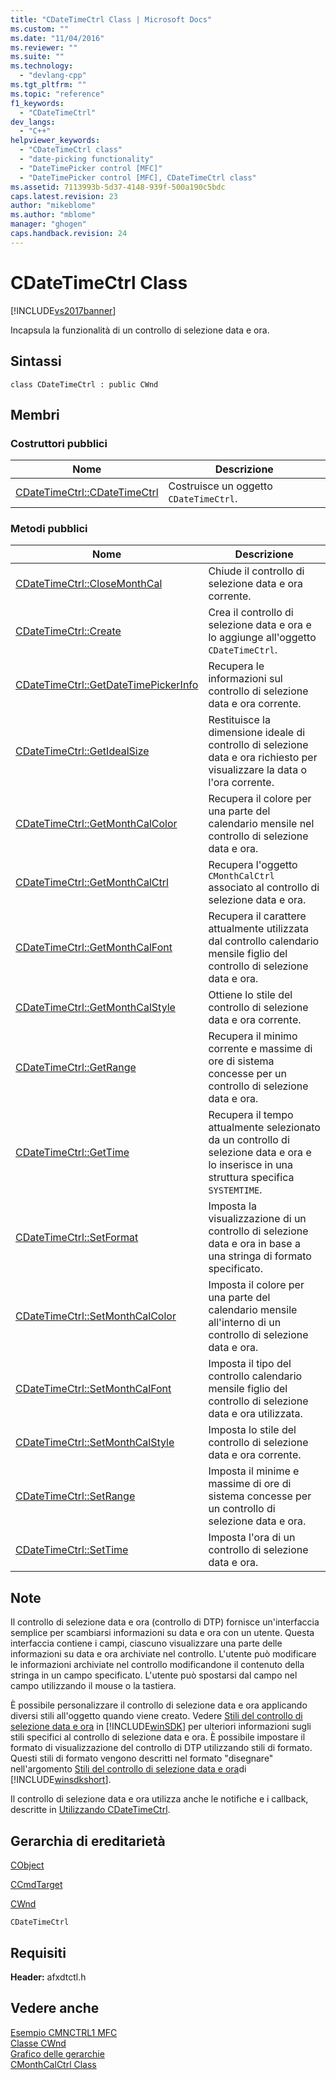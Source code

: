 ```yaml
---
title: "CDateTimeCtrl Class | Microsoft Docs"
ms.custom: ""
ms.date: "11/04/2016"
ms.reviewer: ""
ms.suite: ""
ms.technology: 
  - "devlang-cpp"
ms.tgt_pltfrm: ""
ms.topic: "reference"
f1_keywords: 
  - "CDateTimeCtrl"
dev_langs: 
  - "C++"
helpviewer_keywords: 
  - "CDateTimeCtrl class"
  - "date-picking functionality"
  - "DateTimePicker control [MFC]"
  - "DateTimePicker control [MFC], CDateTimeCtrl class"
ms.assetid: 7113993b-5d37-4148-939f-500a190c5bdc
caps.latest.revision: 23
author: "mikeblome"
ms.author: "mblome"
manager: "ghogen"
caps.handback.revision: 24
---
```

# CDateTimeCtrl Class
[!INCLUDE[vs2017banner](../../assembler/inline/includes/vs2017banner.md)]

Incapsula la funzionalità di un controllo di selezione data e ora.  
  
## Sintassi  
  
```  
class CDateTimeCtrl : public CWnd  
```  
  
## Membri  
  
### Costruttori pubblici  
  
|Nome|Descrizione|  
|----------|-----------------|  
|[CDateTimeCtrl::CDateTimeCtrl](../Topic/CDateTimeCtrl::CDateTimeCtrl.md)|Costruisce un oggetto `CDateTimeCtrl`.|  
  
### Metodi pubblici  
  
|Nome|Descrizione|  
|----------|-----------------|  
|[CDateTimeCtrl::CloseMonthCal](../Topic/CDateTimeCtrl::CloseMonthCal.md)|Chiude il controllo di selezione data e ora corrente.|  
|[CDateTimeCtrl::Create](../Topic/CDateTimeCtrl::Create.md)|Crea il controllo di selezione data e ora e lo aggiunge all'oggetto `CDateTimeCtrl`.|  
|[CDateTimeCtrl::GetDateTimePickerInfo](../Topic/CDateTimeCtrl::GetDateTimePickerInfo.md)|Recupera le informazioni sul controllo di selezione data e ora corrente.|  
|[CDateTimeCtrl::GetIdealSize](../Topic/CDateTimeCtrl::GetIdealSize.md)|Restituisce la dimensione ideale di controllo di selezione data e ora richiesto per visualizzare la data o l'ora corrente.|  
|[CDateTimeCtrl::GetMonthCalColor](../Topic/CDateTimeCtrl::GetMonthCalColor.md)|Recupera il colore per una parte del calendario mensile nel controllo di selezione data e ora.|  
|[CDateTimeCtrl::GetMonthCalCtrl](../Topic/CDateTimeCtrl::GetMonthCalCtrl.md)|Recupera l'oggetto `CMonthCalCtrl` associato al controllo di selezione data e ora.|  
|[CDateTimeCtrl::GetMonthCalFont](../Topic/CDateTimeCtrl::GetMonthCalFont.md)|Recupera il carattere attualmente utilizzata dal controllo calendario mensile figlio del controllo di selezione data e ora.|  
|[CDateTimeCtrl::GetMonthCalStyle](../Topic/CDateTimeCtrl::GetMonthCalStyle.md)|Ottiene lo stile del controllo di selezione data e ora corrente.|  
|[CDateTimeCtrl::GetRange](../Topic/CDateTimeCtrl::GetRange.md)|Recupera il minimo corrente e massime di ore di sistema concesse per un controllo di selezione data e ora.|  
|[CDateTimeCtrl::GetTime](../Topic/CDateTimeCtrl::GetTime.md)|Recupera il tempo attualmente selezionato da un controllo di selezione data e ora e lo inserisce in una struttura specifica `SYSTEMTIME`.|  
|[CDateTimeCtrl::SetFormat](../Topic/CDateTimeCtrl::SetFormat.md)|Imposta la visualizzazione di un controllo di selezione data e ora in base a una stringa di formato specificato.|  
|[CDateTimeCtrl::SetMonthCalColor](../Topic/CDateTimeCtrl::SetMonthCalColor.md)|Imposta il colore per una parte del calendario mensile all'interno di un controllo di selezione data e ora.|  
|[CDateTimeCtrl::SetMonthCalFont](../Topic/CDateTimeCtrl::SetMonthCalFont.md)|Imposta il tipo del controllo calendario mensile figlio del controllo di selezione data e ora utilizzata.|  
|[CDateTimeCtrl::SetMonthCalStyle](../Topic/CDateTimeCtrl::SetMonthCalStyle.md)|Imposta lo stile del controllo di selezione data e ora corrente.|  
|[CDateTimeCtrl::SetRange](../Topic/CDateTimeCtrl::SetRange.md)|Imposta il minime e massime di ore di sistema concesse per un controllo di selezione data e ora.|  
|[CDateTimeCtrl::SetTime](../Topic/CDateTimeCtrl::SetTime.md)|Imposta l'ora di un controllo di selezione data e ora.|  
  
## Note  
 Il controllo di selezione data e ora \(controllo di DTP\) fornisce un'interfaccia semplice per scambiarsi informazioni su data e ora con un utente.  Questa interfaccia contiene i campi, ciascuno visualizzare una parte delle informazioni su data e ora archiviate nel controllo.  L'utente può modificare le informazioni archiviate nel controllo modificandone il contenuto della stringa in un campo specificato.  L'utente può spostarsi dal campo nel campo utilizzando il mouse o la tastiera.  
  
 È possibile personalizzare il controllo di selezione data e ora applicando diversi stili all'oggetto quando viene creato.  Vedere [Stili del controllo di selezione data e ora](http://msdn.microsoft.com/library/windows/desktop/bb761728) in [!INCLUDE[winSDK](../../atl/includes/winsdk_md.md)] per ulteriori informazioni sugli stili specifici al controllo di selezione data e ora.  È possibile impostare il formato di visualizzazione del controllo di DTP utilizzando stili di formato.  Questi stili di formato vengono descritti nel formato "disegnare" nell'argomento [Stili del controllo di selezione data e ora](http://msdn.microsoft.com/library/windows/desktop/bb761728)di [!INCLUDE[winsdkshort](../../atl/reference/includes/winsdkshort_md.md)].  
  
 Il controllo di selezione data e ora utilizza anche le notifiche e i callback, descritte in [Utilizzando CDateTimeCtrl](../../mfc/using-cdatetimectrl.md).  
  
## Gerarchia di ereditarietà  
 [CObject](../../mfc/reference/cobject-class.md)  
  
 [CCmdTarget](../../mfc/reference/ccmdtarget-class.md)  
  
 [CWnd](../../mfc/reference/cwnd-class.md)  
  
 `CDateTimeCtrl`  
  
## Requisiti  
 **Header:** afxdtctl.h  
  
## Vedere anche  
 [Esempio CMNCTRL1 MFC](../../top/visual-cpp-samples.md)   
 [Classe CWnd](../../mfc/reference/cwnd-class.md)   
 [Grafico delle gerarchie](../../mfc/hierarchy-chart.md)   
 [CMonthCalCtrl Class](../../mfc/reference/cmonthcalctrl-class.md)